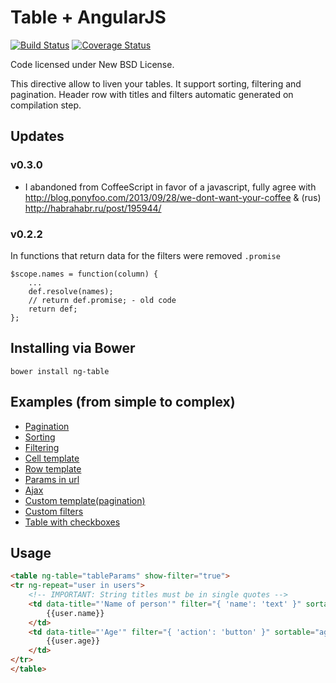 Table + AngularJS
=================
[![Build Status](https://travis-ci.org/esvit/ng-table.png)](https://travis-ci.org/esvit/ng-table) [![Coverage Status](https://coveralls.io/repos/esvit/ng-table/badge.png)](https://coveralls.io/r/esvit/ng-table)

Code licensed under New BSD License.

This directive allow to liven your tables. It support sorting, filtering and pagination.
Header row with titles and filters automatic generated on compilation step.

## Updates

### v0.3.0
- I abandoned from CoffeeScript in favor of a javascript, fully agree with http://blog.ponyfoo.com/2013/09/28/we-dont-want-your-coffee & (rus) http://habrahabr.ru/post/195944/


### v0.2.2
In functions that return data for the filters were removed `.promise`
```
$scope.names = function(column) {
    ...
    def.resolve(names);
    // return def.promise; - old code
    return def;
};
```


## Installing via Bower
```
bower install ng-table
```

## Examples (from simple to complex)

* [Pagination](http://esvit.github.io/ng-table/#!/demo1)
* [Sorting](http://esvit.github.io/ng-table/#!/demo3)
* [Filtering](http://esvit.github.io/ng-table/#!/demo4)
* [Cell template](http://esvit.github.io/ng-table/#!/demo8)
* [Row template](http://esvit.github.io/ng-table/#!/demo9)
* [Params in url](http://esvit.github.io/ng-table/#!/demo5)
* [Ajax](http://esvit.github.io/ng-table/#!/demo6)
* [Custom template(pagination)](http://esvit.github.io/ng-table/#!/demo2)
* [Custom filters](http://esvit.github.io/ng-table/#!/demo11)
* [Table with checkboxes](http://esvit.github.io/ng-table/#!/demo10)

## Usage
```html
<table ng-table="tableParams" show-filter="true">
<tr ng-repeat="user in users">
    <!-- IMPORTANT: String titles must be in single quotes -->
    <td data-title="'Name of person'" filter="{ 'name': 'text' }" sortable="name">
        {{user.name}}
    </td>
    <td data-title="'Age'" filter="{ 'action': 'button' }" sortable="age">
        {{user.age}}
    </td>
</tr>
</table>
```
